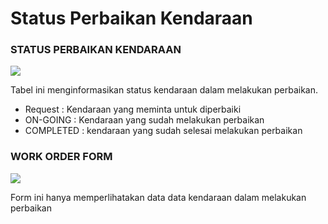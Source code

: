 # Status Perbaikan Kendaraan

### STATUS PERBAIKAN KENDARAAN

![](<../.gitbook/assets/status perbaikan kendaraan.PNG>)

Tabel ini menginformasikan status kendaraan dalam melakukan perbaikan.

* Request : Kendaraan yang meminta untuk diperbaiki
* ON-GOING : Kendaraan yang sudah melakukan perbaikan
* COMPLETED : kendaraan yang sudah selesai melakukan perbaikan

### WORK ORDER FORM

![](<../.gitbook/assets/formstatus perbaikan.PNG>)

Form ini hanya memperlihatakan data data kendaraan dalam melakukan perbaikan
